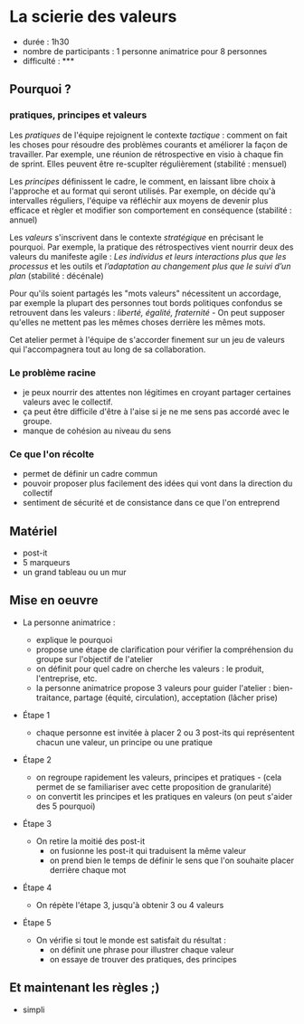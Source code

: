 # La scierie des valeurs

- durée : 1h30
- nombre de participants : 1 personne animatrice pour 8 personnes
- difficulté : ***

## Pourquoi ?

### pratiques, principes et valeurs

Les *pratiques* de l'équipe rejoignent le contexte *tactique* : comment on fait les choses pour résoudre des problèmes courants et améliorer la façon de travailler. Par exemple, une réunion de rétrospective en visio à chaque fin de sprint. Elles peuvent être re-scuplter régulièrement (stabilité : mensuel)

Les *principes* définissent le cadre, le comment, en laissant libre choix à l'approche et au format qui seront utilisés. Par exemple, on décide qu'à intervalles réguliers, l'équipe va réfléchir aux moyens de devenir plus efficace et règler et modifier son comportement en conséquence (stabilité : annuel)

Les *valeurs* s'inscrivent dans le contexte *stratégique* en précisant le pourquoi. Par exemple, la pratique des rétrospectives vient nourrir deux des valeurs du manifeste agile : *Les individus et leurs interactions plus que les processus* et les outils et *l’adaptation au changement plus que le suivi d’un plan* (stabilité : décénale)

Pour qu'ils soient partagés les "mots valeurs" nécessitent un accordage, par exemple la plupart des personnes tout bords politiques confondus se retrouvent dans les valeurs : *liberté, égalité, fraternité* - On peut supposer qu'elles ne mettent pas les mêmes choses derrière les mêmes mots.

Cet atelier permet à l'équipe de s'accorder finement sur un jeu de valeurs qui l'accompagnera tout au long de sa collaboration.

### Le problème racine

- je peux nourrir des attentes non légitimes en croyant partager certaines valeurs avec le collectif.
- ça peut être difficile d'être à l'aise si je ne me sens pas accordé avec le groupe.
- manque de cohésion au niveau du sens

### Ce que l'on récolte

- permet de définir un cadre commun
- pouvoir proposer plus facilement des idées qui vont dans la direction du collectif
- sentiment de sécurité et de consistance dans ce que l'on entreprend

## Matériel

- post-it
- 5 marqueurs
- un grand tableau ou un mur

## Mise en oeuvre

- La personne animatrice :
  - explique le pourquoi
  - propose une étape de clarification pour vérifier la compréhension du groupe sur l'objectif de l'atelier
  - on définit pour quel cadre on cherche les valeurs : le produit, l'entreprise, etc. 
  - la personne animatrice propose 3 valeurs pour guider l'atelier : bien-traitance, partage (équité, circulation), acceptation (lâcher prise) 

- Étape 1
  - chaque personne est invitée à placer 2 ou 3 post-its qui représentent chacun une valeur, un principe ou une pratique

- Étape 2
  - on regroupe rapidement les valeurs, principes et pratiques - (cela permet de se familiariser avec cette proposition de granularité)
  - on convertit les principes et les pratiques en valeurs (on peut s'aider des 5 pourquoi)

- Étape 3 
  - On retire la moitié des post-it
    - on fusionne les post-it qui traduisent la même valeur
    - on prend bien le temps de définir le sens que l'on souhaite placer derrière chaque mot
   
- Étape 4
  - On répète l'étape 3, jusqu'à obtenir 3 ou 4 valeurs 

- Étape 5
  - On vérifie si tout le monde est satisfait du résultat :
    - on définit une phrase pour illustrer chaque valeur
    - on essaye de trouver des pratiques, des principes

## Et maintenant les règles ;)

- simpli
